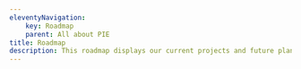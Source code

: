 ```yaml
---
eleventyNavigation:
    key: Roadmap
    parent: All about PIE
title: Roadmap
description: This roadmap displays our current projects and future plans. Its aim is to inform and assist our teams in planning their work.
---
```


<br />

